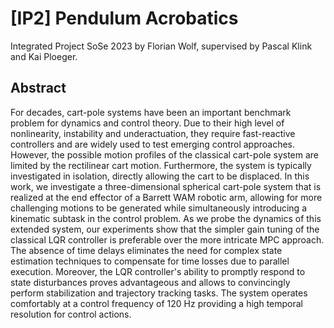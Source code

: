 # [IP2] Pendulum Acrobatics

Integrated Project SoSe 2023 by Florian Wolf, supervised by Pascal Klink and Kai Ploeger.

## Abstract

For decades, cart-pole systems have been an important benchmark problem for dynamics and control theory. Due to their high level of nonlinearity, instability and underactuation, they require fast-reactive controllers and are widely used to test emerging control approaches. However, the possible motion profiles of the classical cart-pole system are limited by the rectilinear cart motion. Furthermore, the system is typically investigated in isolation, directly allowing the cart to be displaced. In this work, we investigate a three-dimensional spherical cart-pole system that is realized at the end effector of a Barrett WAM robotic arm, allowing for more challenging motions to be generated while simultaneously introducing a kinematic subtask in the control problem. As we probe the dynamics of this extended system, our experiments show that the simpler gain tuning of the classical LQR controller is preferable over the more intricate MPC approach. The absence of time delays eliminates the need for complex state estimation techniques to compensate for time losses due to parallel execution. Moreover, the LQR controller's ability to promptly respond to state disturbances proves advantageous and allows to convincingly perform stabilization and trajectory tracking tasks. The system operates comfortably at a control frequency of 120 Hz providing a high temporal resolution for control actions.
